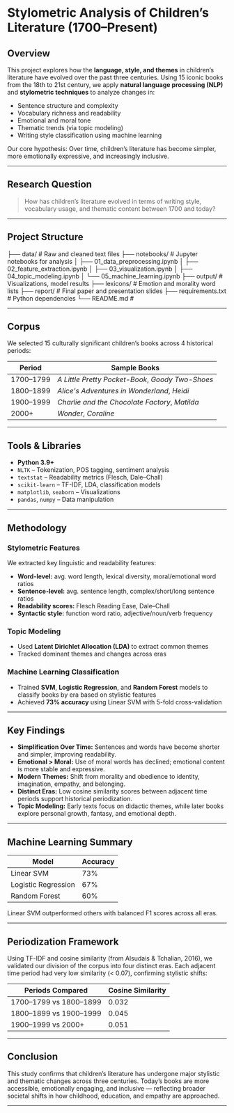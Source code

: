 # Stylometric Analysis of Children’s Literature (1700–Present)

##  Overview

This project explores how the **language, style, and themes** in children’s literature have evolved over the past three centuries. Using 15 iconic books from the 18th to 21st century, we apply **natural language processing (NLP)** and **stylometric techniques** to analyze changes in:

- Sentence structure and complexity  
- Vocabulary richness and readability  
- Emotional and moral tone  
- Thematic trends (via topic modeling)  
- Writing style classification using machine learning

Our core hypothesis: Over time, children’s literature has become simpler, more emotionally expressive, and increasingly inclusive.

---

##  Research Question

> How has children’s literature evolved in terms of writing style, vocabulary usage, and thematic content between 1700 and today?

---

##  Project Structure

├── data/ # Raw and cleaned text files
├── notebooks/ # Jupyter notebooks for analysis
│ ├── 01_data_preprocessing.ipynb
│ ├── 02_feature_extraction.ipynb
│ ├── 03_visualization.ipynb
│ ├── 04_topic_modeling.ipynb
│ └── 05_machine_learning.ipynb
├── output/ # Visualizations, model results
├── lexicons/ # Emotion and morality word lists
├── report/ # Final paper and presentation slides
├── requirements.txt # Python dependencies
└── README.md # 

---

##  Corpus

We selected 15 culturally significant children’s books across 4 historical periods:

| Period        | Sample Books                                         |
|---------------|------------------------------------------------------|
| 1700–1799     | *A Little Pretty Pocket-Book*, *Goody Two-Shoes*     |
| 1800–1899     | *Alice's Adventures in Wonderland*, *Heidi*          |
| 1900–1999     | *Charlie and the Chocolate Factory*, *Matilda*       |
| 2000+         | *Wonder*, *Coraline*                                  |

---

##  Tools & Libraries

- **Python 3.9+**
- `NLTK` – Tokenization, POS tagging, sentiment analysis
- `textstat` – Readability metrics (Flesch, Dale–Chall)
- `scikit-learn` – TF-IDF, LDA, classification models
- `matplotlib`, `seaborn` – Visualizations
- `pandas`, `numpy` – Data manipulation

---

##  Methodology

### Stylometric Features
We extracted key linguistic and readability features:
- **Word-level:** avg. word length, lexical diversity, moral/emotional word ratios
- **Sentence-level:** avg. sentence length, complex/short/long sentence ratios
- **Readability scores:** Flesch Reading Ease, Dale–Chall
- **Syntactic style:** function word ratio, adjective/noun/verb frequency

### Topic Modeling
- Used **Latent Dirichlet Allocation (LDA)** to extract common themes
- Tracked dominant themes and changes across eras

### Machine Learning Classification
- Trained **SVM**, **Logistic Regression**, and **Random Forest** models to classify books by era based on stylistic features
- Achieved **73% accuracy** using Linear SVM with 5-fold cross-validation

---

##  Key Findings

- **Simplification Over Time:** Sentences and words have become shorter and simpler, improving readability.
- **Emotional > Moral:** Use of moral words has declined; emotional content is more stable and expressive.
- **Modern Themes:** Shift from morality and obedience to identity, imagination, empathy, and belonging.
- **Distinct Eras:** Low cosine similarity scores between adjacent time periods support historical periodization.
- **Topic Modeling:** Early texts focus on didactic themes, while later books explore personal growth, fantasy, and emotional depth.

---

##  Machine Learning Summary

| Model               | Accuracy |
|--------------------|----------|
| Linear SVM          | 73%      |
| Logistic Regression | 67%      |
| Random Forest       | 60%      |

Linear SVM outperformed others with balanced F1 scores across all eras.

---

##  Periodization Framework

Using TF-IDF and cosine similarity (from Alsudais & Tchalian, 2016), we validated our division of the corpus into four distinct eras. Each adjacent time period had very low similarity (< 0.07), confirming stylistic shifts:

| Periods Compared           | Cosine Similarity |
|----------------------------|-------------------|
| 1700–1799 vs 1800–1899     | 0.032             |
| 1800–1899 vs 1900–1999     | 0.045             |
| 1900–1999 vs 2000+         | 0.051             |

---

##  Conclusion

This study confirms that children’s literature has undergone major stylistic and thematic changes across three centuries.
Today’s books are more accessible, emotionally engaging, and inclusive — reflecting broader societal shifts in how childhood, education, and empathy are approached.

---


